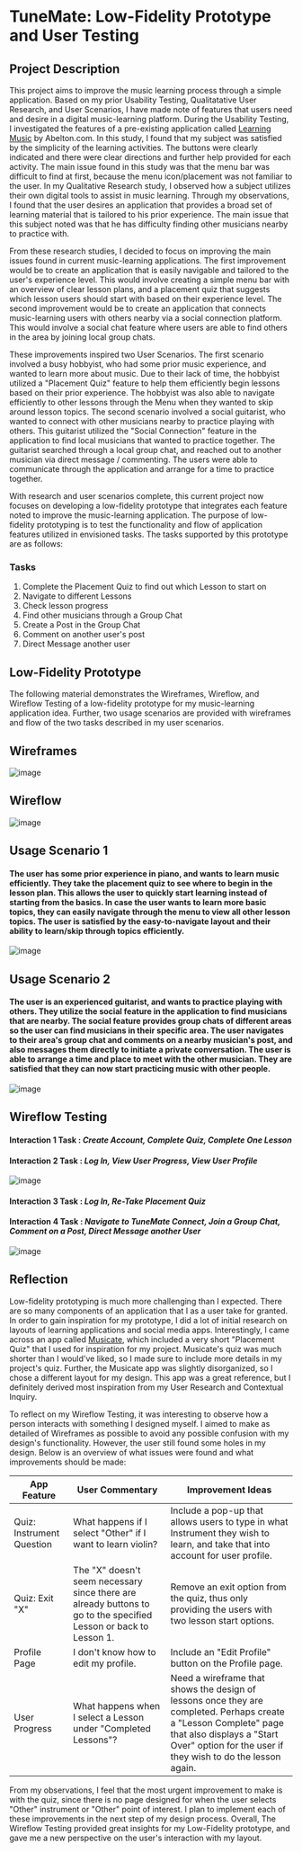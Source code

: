 # TuneMate: Low-Fidelity Prototype and User Testing

## Project Description
This project aims to improve the music learning process through a simple application. Based on my prior Usability Testing, Qualitatative User Research, and User Scenarios, I have made note of features that users need and desire in a digital music-learning platform. During the Usability Testing, I investigated the features of a pre-existing application called [Learning Music](https://learningmusic.ableton.com/) by Abelton.com. In this study, I found that my subject was satisfied by the simplicity of the learning activities. The buttons were clearly indicated and there were clear directions and further help provided for each activity. The main issue found in this study was that the menu bar was difficult to find at first, because the menu icon/placement was not familiar to the user. In my Qualitative Research study, I observed how a subject utilizes their own digital tools to assist in music learning. Through my observations, I found that the user desires an application that provides a broad set of learning material that is tailored to his prior experience. The main issue that this subject noted was that he has difficulty finding other musicians nearby to practice with.

From these research studies, I decided to focus on improving the main issues found in current music-learning applications. The first improvement would be to create an application that is easily navigable and tailored to the user's experience level. This would involve creating a simple menu bar with an overview of clear lesson plans, and a placement quiz that suggests which lesson users should start with based on their experience level. The second improvement would be to create an application that connects music-learning users with others nearby via a social connection platform. This would involve a social chat feature where users are able to find others in the area by joining local group chats.

These improvements inspired two User Scenarios. The first scenario involved a busy hobbyist, who had some prior music experience, and wanted to learn more about music. Due to their lack of time, the hobbyist utilized a "Placement Quiz" feature to help them efficiently begin lessons based on their prior experience. The hobbyist was also able to navigate efficiently to other lessons through the Menu when they wanted to skip around lesson topics. The second scenario involved a social guitarist, who wanted to connect with other musicians nearby to practice playing with others. This guitarist utilized the "Social Connection" feature in the application to find local musicians that wanted to practice together. The guitarist searched through a local group chat, and reached out to another musician via direct message / commenting. The users were able to communicate through the application and arrange for a time to practice together.

With research and user scenarios complete, this current project now focuses on developing a low-fidelity prototype that integrates each feature noted to improve the music-learning application. The purpose of low-fidelity prototyping is to test the functionality and flow of application features utilized in envisioned tasks. The tasks supported by this prototype are as follows:

### Tasks
1. Complete the Placement Quiz to find out which Lesson to start on
2. Navigate to different Lessons
3. Check lesson progress
4. Find other musicians through a Group Chat
5. Create a Post in the Group Chat
6. Comment on another user's post
7. Direct Message another user

## Low-Fidelity Prototype
The following material demonstrates the Wireframes, Wireflow, and Wireflow Testing of a low-fidelity prototype for my music-learning application idea. Further, two usage scenarios are provided with wireframes and flow of the two tasks described in my user scenarios.

## Wireframes
![image](https://user-images.githubusercontent.com/61765607/167270268-b05fe1e3-b961-40c9-a925-2e3086f6dae7.png)

## Wireflow
![image](https://user-images.githubusercontent.com/61765607/167272022-a0334d55-c001-40a7-b69f-48063912e1d1.png)

## Usage Scenario 1
#### The user has some prior experience in piano, and wants to learn music efficiently. They take the placement quiz to see where to begin in the lesson plan. This allows the user to quickly start learning instead of starting from the basics. In case the user wants to learn more basic topics, they can easily navigate through the menu to view all other lesson topics. The user is satisfied by the easy-to-navigate layout and their ability to learn/skip through topics efficiently.
![image](https://user-images.githubusercontent.com/61765607/167271866-d4eb28d2-04a9-408d-bd6d-4b49884e6268.png)

## Usage Scenario 2
#### The user is an experienced guitarist, and wants to practice playing with others. They utilize the social feature in the application to find musicians that are nearby. The social feature provides group chats of different areas so the user can find musicians in their specific area. The user navigates to their area's group chat and comments on a nearby musician's post, and also messages them directly to initiate a private conversation. The user is able to arrange a time and place to meet with the other musician. They are satisfied that they can now start practicing music with other people.
![image](https://user-images.githubusercontent.com/61765607/167271846-85051d8a-69a5-48df-a1fe-d2cd210797b1.png)

## Wireflow Testing

#### Interaction 1 Task : *Create Account, Complete Quiz, Complete One Lesson*
#### Interaction 2 Task : *Log In, View User Progress, View User Profile*

![image](https://user-images.githubusercontent.com/61765607/167275019-a9d9168a-3a06-467b-8012-c4f7b757f6b1.png)


#### Interaction 3 Task : *Log In, Re-Take Placement Quiz*
#### Interaction 4 Task : *Navigate to TuneMate Connect, Join a Group Chat, Comment on a Post, Direct Message another User*

![image](https://user-images.githubusercontent.com/61765607/167275312-b226a41c-7e97-41a8-a4b6-c8940387993c.png)


## Reflection
Low-fidelity prototyping is much more challenging than I expected. There are so many components of an application that I as a user take for granted. In order to gain inspiration for my prototype, I did a lot of initial research on layouts of learning applications and social media apps. Interestingly, I came across an app called [Musicate](https://musicate.app/), which included a very short "Placement Quiz" that I used for inspiration for my project. Musicate's quiz was much shorter than I would've liked, so I made sure to include more details in my project's quiz. Further, the Musicate app was slightly disorganized, so I chose a different layout for my design. This app was a great reference, but I definitely derived most inspiration from my User Research and Contextual Inquiry.

To reflect on my Wireflow Testing, it was interesting to observe how a person interacts with something I designed myself. I aimed to make as detailed of Wireframes as possible to avoid any possible confusion with my design's functionality. However, the user still found some holes in my design. Below is an overview of what issues were found and what improvements should be made:

| App Feature | User Commentary | Improvement Ideas |
|---|---|---|
| Quiz: Instrument Question | What happens if I select "Other" if I want to learn violin? | Include a pop-up that allows users to type in what Instrument they wish to learn, and take that into account for user profile. |
| Quiz: Exit "X" | The "X" doesn't seem necessary since there are already buttons to go to the specified Lesson or back to Lesson 1. | Remove an exit option from the quiz, thus only providing the users with two lesson start options. |
| Profile Page | I don't know how to edit my profile. | Include an "Edit Profile" button on the Profile page. |
| User Progress | What happens when I select a Lesson under "Completed Lessons"? | Need a wireframe that shows the design of lessons once they are completed. Perhaps create a "Lesson Complete" page that also displays a "Start Over" option for the user if they wish to do the lesson again. |

From my observations, I feel that the most urgent improvement to make is with the quiz, since there is no page designed for when the user selects "Other" instrument or "Other" point of interest. I plan to implement each of these improvements in the next step of my design process. Overall, The Wireflow Testing provided great insights for my Low-Fidelity prototype, and gave me a new perspective on the user's interaction with my layout.
